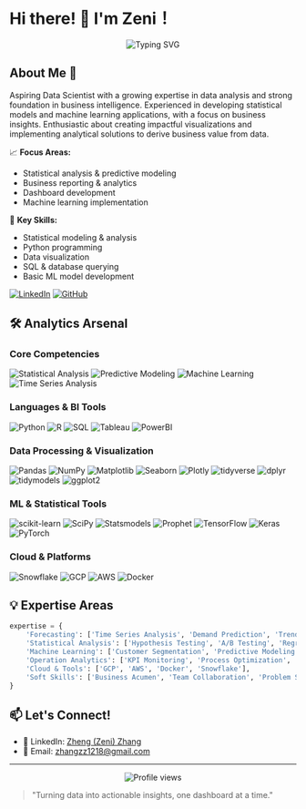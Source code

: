# Hi there! 👋 I'm Zeni！

<div align="center">
  <img src="https://readme-typing-svg.herokuapp.com?font=Fira+Code&pause=1000&color=6842C2&center=true&vCenter=true&width=435&lines=Data+Scientist+|+Data+Analyt;Bussiness+Intelligence+Analyst" alt="Typing SVG" />
</div>

## About Me 🎯

Aspiring Data Scientist with a growing expertise in data analysis and strong foundation in business intelligence. Experienced in developing statistical models and machine learning applications, with a focus on business insights. Enthusiastic about creating impactful visualizations and implementing analytical solutions to derive business value from data.

📈 **Focus Areas:**
- Statistical analysis & predictive modeling
- Business reporting & analytics
- Dashboard development
- Machine learning implementation

🎯 **Key Skills:**
- Statistical modeling & analysis
- Python programming 
- Data visualization
- SQL & database querying
- Basic ML model development

[![LinkedIn](https://img.shields.io/badge/LinkedIn-0077B5?style=for-the-badge&logo=linkedin&logoColor=white)](https://www.linkedin.com/in/zhangz128/)
[![GitHub](https://img.shields.io/badge/GitHub-100000?style=for-the-badge&logo=github&logoColor=white)](https://github.com/zhangz128)

## 🛠️ Analytics Arsenal

### Core Competencies
![Statistical Analysis](https://img.shields.io/badge/Statistical%20Analysis-5C2D91?style=for-the-badge&logo=microsoft-analytics&logoColor=white)
![Predictive Modeling](https://img.shields.io/badge/Predictive%20Modeling-FF6F00?style=for-the-badge&logo=tensorflow&logoColor=white)
![Machine Learning](https://img.shields.io/badge/Machine%20Learning-F7931E?style=for-the-badge&logo=scikit-learn&logoColor=white)
![Time Series Analysis](https://img.shields.io/badge/Time%20Series-013243?style=for-the-badge&logo=numpy&logoColor=white)

### Languages & BI Tools
![Python](https://img.shields.io/badge/Python-3776AB?style=for-the-badge&logo=python&logoColor=white)
![R](https://img.shields.io/badge/R-276DC3?style=for-the-badge&logo=r&logoColor=white)
![SQL](https://img.shields.io/badge/SQL-4479A1?style=for-the-badge&logo=mysql&logoColor=white)
![Tableau](https://img.shields.io/badge/Tableau-E97627?style=for-the-badge&logo=tableau&logoColor=white)
![PowerBI](https://img.shields.io/badge/PowerBI-F2C811?style=for-the-badge&logo=power-bi&logoColor=black)

### Data Processing & Visualization
![Pandas](https://img.shields.io/badge/Pandas-150458?style=for-the-badge&logo=pandas&logoColor=white)
![NumPy](https://img.shields.io/badge/NumPy-013243?style=for-the-badge&logo=numpy&logoColor=white)
![Matplotlib](https://img.shields.io/badge/Matplotlib-11557c?style=for-the-badge&logo=python&logoColor=white)
![Seaborn](https://img.shields.io/badge/Seaborn-7DB0BC?style=for-the-badge&logo=python&logoColor=white)
![Plotly](https://img.shields.io/badge/Plotly-3F4F75?style=for-the-badge&logo=plotly&logoColor=white)
![tidyverse](https://img.shields.io/badge/tidyverse-1A162D?style=for-the-badge&logo=r&logoColor=white)
![dplyr](https://img.shields.io/badge/dplyr-FF61F6?style=for-the-badge&logo=r&logoColor=white)
![tidymodels](https://img.shields.io/badge/tidymodels-7C9B77?style=for-the-badge&logo=r&logoColor=white)
![ggplot2](https://img.shields.io/badge/ggplot2-FC4E07?style=for-the-badge&logo=r&logoColor=white)

### ML & Statistical Tools
![scikit-learn](https://img.shields.io/badge/scikit--learn-F7931E?style=for-the-badge&logo=scikit-learn&logoColor=white)
![SciPy](https://img.shields.io/badge/SciPy-8CAAE6?style=for-the-badge&logo=scipy&logoColor=white)
![Statsmodels](https://img.shields.io/badge/Statsmodels-4B8BBE?style=for-the-badge&logo=python&logoColor=white)
![Prophet](https://img.shields.io/badge/Prophet-00A4EF?style=for-the-badge&logo=microsoft&logoColor=white)
![TensorFlow](https://img.shields.io/badge/TensorFlow-FF6F00?style=for-the-badge&logo=tensorflow&logoColor=white)
![Keras](https://img.shields.io/badge/Keras-D00000?style=for-the-badge&logo=keras&logoColor=white)
![PyTorch](https://img.shields.io/badge/PyTorch-EE4C2C?style=for-the-badge&logo=pytorch&logoColor=white)

### Cloud & Platforms
![Snowflake](https://img.shields.io/badge/Snowflake-29B5E8?style=for-the-badge&logo=snowflake&logoColor=white)
![GCP](https://img.shields.io/badge/Google_Cloud-4285F4?style=for-the-badge&logo=google-cloud&logoColor=white)
![AWS](https://img.shields.io/badge/AWS-232F3E?style=for-the-badge&logo=amazon-aws&logoColor=white)
![Docker](https://img.shields.io/badge/Docker-2496ED?style=for-the-badge&logo=docker&logoColor=white)

<!--## 📈 Featured Projects

### 🎯 [Retail Demand Forecasting Engine](https://github.com/yourusername/retail-demand-forecast)
- Built an end-to-end demand forecasting system for retail products
- Implemented advanced time series models (SARIMA, Prophet, LightGBM)
- Achieved 25% improvement in forecast accuracy
- Tech: Python, Prophet, LightGBM, GCP AI Platform

### 🛍️ [Customer Segmentation & Behavior Analysis](https://github.com/yourusername/customer-segments)
- Developed customer segmentation model using RFM analysis and clustering
- Created interactive dashboard for segment analysis
- Identified high-value customer segments worth $2M in revenue
- Tech: Python, scikit-learn, BigQuery, Looker

### 📊 [Operation KPI Prediction Platform](https://github.com/yourusername/ops-kpi-prediction)
- Designed automated KPI prediction system for operations team
- Integrated multiple data sources for comprehensive analysis
- Reduced manual reporting time by 70%
- Tech: Python, Cloud Functions, BigQuery, PowerBI-->

## 💡 Expertise Areas

```python
expertise = {
    'Forecasting': ['Time Series Analysis', 'Demand Prediction', 'Trend Analysis'],
    'Statistical Analysis': ['Hypothesis Testing', 'A/B Testing', 'Regression Analysis'],
    'Machine Learning': ['Customer Segmentation', 'Predictive Modeling', 'Classification'],
    'Operation Analytics': ['KPI Monitoring', 'Process Optimization', 'Efficiency Analysis'],
    'Cloud & Tools': ['GCP', 'AWS', 'Docker', 'Snowflake'],
    'Soft Skills': ['Business Acumen', 'Team Collaboration', 'Problem Solving']
}
```

## 📫 Let's Connect!

- 💼 LinkedIn: [Zheng (Zeni) Zhang](https://www.linkedin.com/in/zhangz128/)
- 📧 Email: zhangzz1218@gmail.com

---

<div align="center">
  <img src="https://komarev.com/ghpvc/?username=yourusername&color=blueviolet&style=flat-square" alt="Profile views"/>
</div>

> "Turning data into actionable insights, one dashboard at a time."
